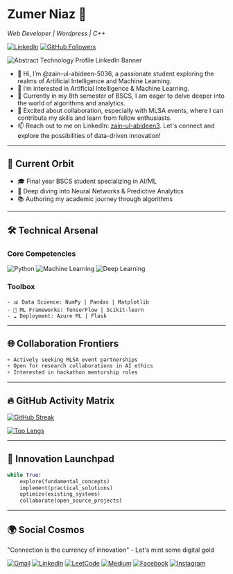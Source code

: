 
# Zumer Niaz 🤖
*Web Developer | Wordpress | C++*

[![LinkedIn](https://img.shields.io/badge/LinkedIn-Connect%20Professionally-blue?style=flat-square&logo=linkedin)](https://www.linkedin.com/in/zumer-niaz/)
[![GitHub Followers](https://img.shields.io/github/followers/zain-ul-abideen-5036?label=Follow%20%40zain-ul-abideen-5036&style=social)](https://github.com/zain-ul-abideen-5036)

![Abstract Technology Profile LinkedIn Banner](https://github.com/user-attachments/assets/3a83cfcb-d8d3-401c-8b68-35999382cf43)

- 👋 Hi, I’m @zain-ul-abideen-5036, a passionate student exploring the realms of Artificial Intelligence and Machine Learning.
- 👀 I’m interested in Artificial Intelligence & Machine Learning.
- 🌱 Currently in my 8th semester of BSCS, I am eager to delve deeper into the world of algorithms and analytics.
- 💞️ Excited about collaboration, especially with MLSA events, where I can contribute my skills and learn from fellow enthusiasts.
- 📫 Reach out to me on LinkedIn: [zain-ul-abideen3](https://www.linkedin.com/in/zain-ul-abideen3/). Let's connect and explore the possibilities of data-driven innovation!
---

## 🔭 Current Orbit
- 🎓 Final year BSCS student specializing in AI/ML
- 🌱 Deep diving into Neural Networks & Predictive Analytics
- 📚 Authoring my academic journey through algorithms
---

## 🛠️ Technical Arsenal

### Core Competencies
![Python](https://img.shields.io/badge/Python-Expert-3776AB?style=flat-square&logo=python)
![Machine Learning](https://img.shields.io/badge/Machine_Learning-Advanced-FF6F00?style=flat-square)
![Deep Learning](https://img.shields.io/badge/Deep_Learning-Intermediate-0F9D58?style=flat-square)

### Toolbox
```
- 📊 Data Science: NumPy | Pandas | Matplotlib
- 🧠 ML Frameworks: TensorFlow | Scikit-learn
- ☁️ Deployment: Azure ML | Flask
```
---

## 🌐 Collaboration Frontiers
```scss
+ Actively seeking MLSA event partnerships
+ Open for research collaborations in AI ethics
+ Interested in hackathon mentorship roles
```
---

## 🔥 GitHub Activity Matrix

[![GitHub Streak](https://streak-stats.demolab.com?user=zain-ul-abideen-5036&theme=dark&background=0D1117&border=444&dates=FFF)](https://git.io/streak-stats)

[![Top Langs](https://github-readme-stats.vercel.app/api/top-langs/?username=zain-ul-abideen-5036&layout=compact&theme=vision-friendly-dark&hide_border=true)](https://github.com/zain-ul-abideen-5036)

---

## 🚀 Innovation Launchpad
```python
while True:
    explore(fundamental_concepts)
    implement(practical_solutions)
    optimize(existing_systems)
    collaborate(open_source_projects)
```
---

## 🌍 Social Cosmos

"Connection is the currency of innovation" - Let's mint some digital gold

[![Gmail](https://img.shields.io/badge/-Gmail-EA4335?style=flat-square&logo=gmail&logoColor=white)](mailto:abideen5036@gmail.com)
[![LinkedIn](https://img.shields.io/badge/-LinkedIn-0A66C2?style=flat-square&logo=linkedin&logoColor=white)](https://linkedin.com/in/zain-ul-abideen3)
[![LeetCode](https://img.shields.io/badge/-LeetCode-FFA116?style=flat-square&logo=leetcode&logoColor=black)](https://leetcode.com/u/QFk5w8f22b/)
[![Medium](https://img.shields.io/badge/-Medium-000000?style=flat-square&logo=medium&logoColor=white)](https://medium.com/@zainulabideen5)
[![Facebook](https://img.shields.io/badge/-Facebook-1877F2?style=flat-square&logo=facebook&logoColor=white)](https://www.facebook.com/profile.php?id=61557016676124&mibextid=ZbWKwL)
[![Instagram](https://img.shields.io/badge/-Instagram-E4405F?style=flat-square&logo=instagram&logoColor=white)](https://www.instagram.com/zain.ul_abideen_?igsh=dHdkemsya2k5cThn)







<!---
zain-ul-abideen-5036/zain-ul-abideen-5036 is a ✨ special ✨ repository because its `README.md` (this file) appears on your GitHub profile.
You can click the Preview link to take a look at your changes.
--->
